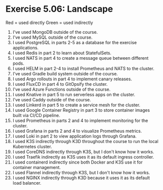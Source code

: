 # Exercise 5.06: Landscape

Red = used directly
Green = used indirectly

1. I've used MongoDB outside of the course.
2. I've used MySQL outside of the course.
3. I used PostgreSQL in parts 2-5 as a database for the exercise applications.
4. I used Redis in part 2 to learn about StatefulSets.
5. I used NATS in part 4 to create a message queue between different pods.
6. I used HELM in part 2-4 to install Prometheus and NATS to the cluster.
7. I've used Gradle build system outside of the course.
8. I used Argo rollouts in part 4 to implement canary releases.
9. I used FluxCD in part 4 to GitOpsify the cluster.
10. I've used Azure Functions outside of the course.
11. I used Knative in part 5 to run serverless apps on the cluster.
12. I've used Caddy outside of the course.
13. I used Linkerd in part 5 to create a service mesh for the cluster.
14. I used Google Container Registry in part 3 to store container images built via CI/CD pipeline.
15. I used Prometheus in parts 2 and 4 to implement monitoring for the cluster.
16. I used Grafana in parts 2 and 4 to visualize Prometheus metrics.
17. I used Loki in part 2 to view application logs through Grafana.
18. I used K3S indirectly through K3D throughout the course to run the local Kubernetes cluster.
19. I used CoreDNS indirectly through K3S, but I don't know how it works.
20. I used Traefik indirectly as K3S uses it as its default ingress controller.
21. I used containerd indirectly since both Docker and K3S use it for container management.
22. I used Flannel indirectly through K3S, but I don't know how it works.
23. I used NGINX indirectly through K3D because it uses it as its default load balancer.
